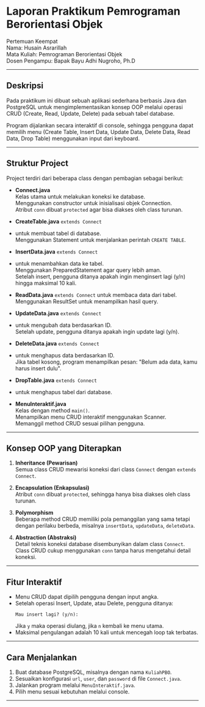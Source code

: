 # Laporan Praktikum Pemrograman Berorientasi Objek  
Pertemuan Keempat  
Nama: Husain Asrarillah  
Mata Kuliah: Pemrograman Berorientasi Objek  
Dosen Pengampu: Bapak Bayu Adhi Nugroho, Ph.D  

---

## Deskripsi
Pada praktikum ini dibuat sebuah aplikasi sederhana berbasis Java dan PostgreSQL untuk mengimplementasikan konsep OOP melalui operasi CRUD (Create, Read, Update, Delete) pada sebuah tabel database.  

Program dijalankan secara interaktif di console, sehingga pengguna dapat memilih menu (Create Table, Insert Data, Update Data, Delete Data, Read Data, Drop Table) menggunakan input dari keyboard.  

---

## Struktur Project
Project terdiri dari beberapa class dengan pembagian sebagai berikut:

- **Connect.java**  
  Kelas utama untuk melakukan koneksi ke database.  
  Menggunakan constructor untuk inisialisasi objek Connection.  
  Atribut `conn` dibuat `protected` agar bisa diakses oleh class turunan.  

- **CreateTable.java** `extends Connect`
- untuk membuat tabel di database.  
  Menggunakan Statement untuk menjalankan perintah `CREATE TABLE`.  

- **InsertData.java** `extends Connect`
- untuk menambahkan data ke tabel.  
  Menggunakan PreparedStatement agar query lebih aman.  
  Setelah insert, pengguna ditanya apakah ingin menginsert lagi (y/n) hingga maksimal 10 kali.  

- **ReadData.java** `extends Connect` 
  untuk membaca data dari tabel.  
  Menggunakan ResultSet untuk menampilkan hasil query.  

- **UpdateData.java** `extends Connect`
- untuk mengubah data berdasarkan ID.  
  Setelah update, pengguna ditanya apakah ingin update lagi (y/n).  

- **DeleteData.java** `extends Connect`
- untuk menghapus data berdasarkan ID.  
  Jika tabel kosong, program menampilkan pesan: "Belum ada data, kamu harus insert dulu".  

- **DropTable.java** `extends Connect`
- untuk menghapus tabel dari database.  

- **MenuInteraktif.java**  
  Kelas dengan method `main()`.  
  Menampilkan menu CRUD interaktif menggunakan Scanner.  
  Memanggil method CRUD sesuai pilihan pengguna.  

---

## Konsep OOP yang Diterapkan
1. **Inheritance (Pewarisan)**  
   Semua class CRUD mewarisi koneksi dari class `Connect` dengan `extends Connect`.  

2. **Encapsulation (Enkapsulasi)**  
   Atribut `conn` dibuat `protected`, sehingga hanya bisa diakses oleh class turunan.  

3. **Polymorphism**  
   Beberapa method CRUD memiliki pola pemanggilan yang sama tetapi dengan perilaku berbeda, misalnya `insertData`, `updateData`, `deleteData`.  

4. **Abstraction (Abstraksi)**  
   Detail teknis koneksi database disembunyikan dalam class `Connect`. Class CRUD cukup menggunakan `conn` tanpa harus mengetahui detail koneksi.  

---

## Fitur Interaktif
- Menu CRUD dapat dipilih pengguna dengan input angka.  
- Setelah operasi Insert, Update, atau Delete, pengguna ditanya:  
  ```
  Mau insert lagi? (y/n):
  ```  
  Jika `y` maka operasi diulang, jika `n` kembali ke menu utama.  
- Maksimal pengulangan adalah 10 kali untuk mencegah loop tak terbatas.  

---

## Cara Menjalankan
1. Buat database PostgreSQL, misalnya dengan nama `KuliahPBO`.  
2. Sesuaikan konfigurasi `url`, `user`, dan `password` di file `Connect.java`.  
3. Jalankan program melalui `MenuInteraktif.java`.  
4. Pilih menu sesuai kebutuhan melalui console.  

---
